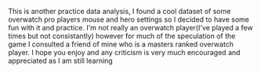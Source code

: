 This is another practice data analysis, I found a cool dataset of some overwatch pro players mouse and hero settings so I decided to have some fun with it and practice.
I'm not really an overwatch player(I've played a few times but not consistantly) however for much of the speculation of the game I consulted a friend of mine who is a masters
ranked overwatch player.
I hope you enjoy and any criticism is very much encouraged and appreciated as I am still learning
